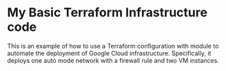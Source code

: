 # My Basic Terraform Infrastructure code
This is an example of how to use a Terraform configuration with module to automate the 
deployment of Google Cloud infrastructure. Specifically, it deploys one auto mode network
with a firewall rule and two VM instances. 